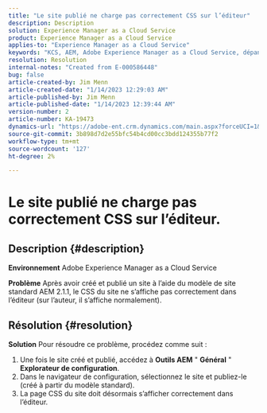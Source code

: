 ```yaml
---
title: "Le site publié ne charge pas correctement CSS sur l’éditeur"
description: Description
solution: Experience Manager as a Cloud Service
product: Experience Manager as a Cloud Service
applies-to: "Experience Manager as a Cloud Service"
keywords: "KCS, AEM, Adobe Experience Manager as a Cloud Service, dépannage, site publié, pas le chargement de CSS, éditeur"
resolution: Resolution
internal-notes: "Created from E-000586448"
bug: false
article-created-by: Jim Menn
article-created-date: "1/14/2023 12:29:03 AM"
article-published-by: Jim Menn
article-published-date: "1/14/2023 12:39:44 AM"
version-number: 2
article-number: KA-19473
dynamics-url: "https://adobe-ent.crm.dynamics.com/main.aspx?forceUCI=1&pagetype=entityrecord&etn=knowledgearticle&id=87196a6e-a293-ed11-aad1-6045bd0065f9"
source-git-commit: 3b898d7d2e55bfc54b4cd00cc3bdd124355b77f2
workflow-type: tm+mt
source-wordcount: '127'
ht-degree: 2%

---
```


# Le site publié ne charge pas correctement CSS sur l’éditeur.

## Description {#description}


<b>Environnement</b>
Adobe Experience Manager as a Cloud Service

<b>Problème</b>
Après avoir créé et publié un site à l’aide du modèle de site standard AEM 2.1.1, le CSS du site ne s’affiche pas correctement dans l’éditeur (sur l’auteur, il s’affiche normalement).


## Résolution {#resolution}


<b>Solution</b>
Pour résoudre ce problème, procédez comme suit :

1. Une fois le site créé et publié, accédez à <b>Outils AEM</b> &quot; <b>Général</b> &quot; <b>Explorateur de configuration</b>.
2. Dans le navigateur de configuration, sélectionnez le site et publiez-le (créé à partir du modèle standard).
3. La page CSS du site doit désormais s’afficher correctement dans l’éditeur.

